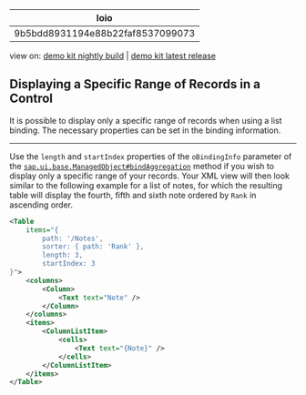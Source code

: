 <!-- loio9b5bdd8931194e88b22faf8537099073 -->

| loio |
| -----|
| 9b5bdd8931194e88b22faf8537099073 |

<div id="loio">

view on: [demo kit nightly build](https://openui5nightly.hana.ondemand.com/#/topic/9b5bdd8931194e88b22faf8537099073) | [demo kit latest release](https://openui5.hana.ondemand.com/#/topic/9b5bdd8931194e88b22faf8537099073)</div>

## Displaying a Specific Range of Records in a Control

It is possible to display only a specific range of records when using a list binding. The necessary properties can be set in the binding information.

***

Use the `length` and `startIndex` properties of the `oBindingInfo` parameter of the [`sap.ui.base.ManagedObject#bindAggregation`](https://openui5.hana.ondemand.com/#/api/sap.ui.base.ManagedObject/methods/bindAggregation) method if you wish to display only a specific range of your records. Your XML view will then look similar to the following example for a list of notes, for which the resulting table will display the fourth, fifth and sixth note ordered by `Rank` in ascending order.

```xml
<Table 
    items="{
        path: '/Notes',
        sorter: { path: 'Rank' },
        length: 3,
        startIndex: 3
}">
    <columns>
        <Column>
            <Text text="Note" />
        </Column>
    </columns>
    <items>
        <ColumnListItem>
            <cells>
                <Text text="{Note}" />
            </cells>
        </ColumnListItem>
    </items>
</Table>

```

